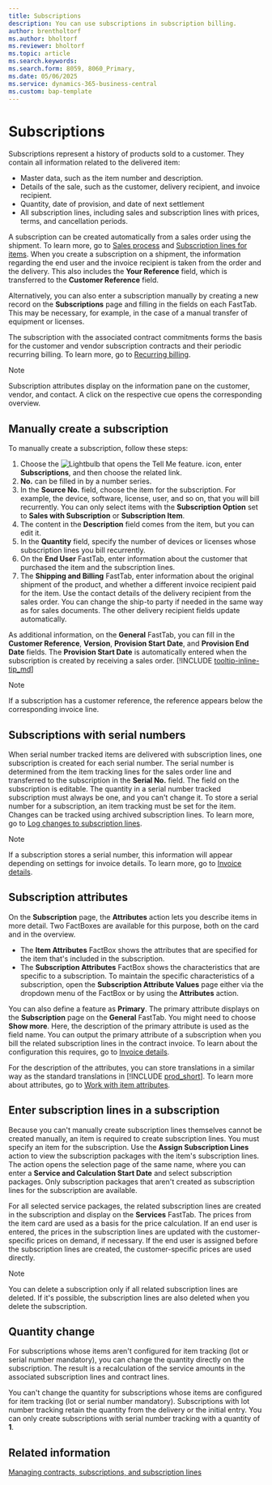```yaml
---
title: Subscriptions
description: You can use subscriptions in subscription billing.
author: brentholtorf
ms.author: bholtorf
ms.reviewer: bholtorf
ms.topic: article
ms.search.keywords: 
ms.search.form: 8059, 8060_Primary, 
ms.date: 05/06/2025
ms.service: dynamics-365-business-central
ms.custom: bap-template
---
```


# Subscriptions

Subscriptions represent a history of products sold to a customer. They contain all information related to the delivered item:

* Master data, such as the item number and description.
* Details of the sale, such as the customer, delivery recipient, and invoice recipient.
* Quantity, date of provision, and date of next settlement
* All subscription lines, including sales and subscription lines with prices, terms, and cancellation periods.

A subscription can be created automatically from a sales order using the shipment. To learn more, go to [Sales process](../sales/sales-service-commitments.md) and [Subscription lines for items](../masterdata/items.md). When you create a subscription on a shipment, the information regarding the end user and the invoice recipient is taken from the order and the delivery. This also includes the **Your Reference** field, which is transferred to the **Customer Reference** field.

Alternatively, you can also enter a subscription manually by creating a new record on the **Subscriptions** page and filling in the fields on each FastTab. This may be necessary, for example, in the case of a manual transfer of equipment or licenses.

The subscription with the associated contract commitments forms the basis for the customer and vendor subscription contracts and their periodic recurring billing. To learn more, go to [Recurring billing](../recurring-billing.md).

> [!NOTE]
> Subscription attributes display on the information pane on the customer, vendor, and contact. A click on the respective cue opens the corresponding overview.

## Manually create a subscription

To manually create a subscription, follow these steps:

1. Choose the ![Lightbulb that opens the Tell Me feature.](../../media/ui-search/search_small.png "Tell me what you want to do") icon, enter **Subscriptions**, and then choose the related link.
1. **No.** can be filled in by a number series.
1. In the **Source No.** field, choose the item for the subscription. For example, the device, software, license, user, and so on, that you will bill recurrently. You can only select items with the **Subscription Option** set to **Sales with Subscription** or **Subscription Item**.
1. The content in the **Description** field comes from the item, but you can edit it.
1. In the **Quantity** field, specify the number of devices or licenses whose subscription lines you bill recurrently.
1. On the **End User** FastTab, enter information about the customer that purchased the item and the subscription lines.
1. The **Shipping and Billing** FastTab, enter information about the original shipment of the product, and whether a different invoice recipient paid for the item. Use the contact details of the delivery recipient from the sales order. You can change the ship-to party if needed in the same way as for sales documents. The other delivery recipient fields update automatically.

As additional information, on the **General** FastTab, you can fill in the **Customer Reference**, **Version**, **Provision Start Date**, and **Provision End Date** fields. The **Provision Start Date** is automatically entered when the subscription is created by receiving a sales order. [!INCLUDE [tooltip-inline-tip_md](../../includes/tooltip-inline-tip_md.md)]

> [!NOTE]
> If a subscription has a customer reference, the reference appears below the corresponding invoice line.

## Subscriptions with serial numbers

When serial number tracked items are delivered with subscription lines, one subscription is created for each serial number. The serial number is determined from the item tracking lines for the sales order line and transferred to the subscription in the **Serial No.** field. The field on the subscription is editable. The quantity in a serial number tracked subscription must always be one, and you can't change it. To store a serial number for a subscription, an item tracking must be set for the item. Changes can be tracked using archived subscription lines. To learn more, go to [Log changes to subscription lines](so-service-commitments.md#log-changes-to-subscription-lines).

> [!NOTE]
> If a subscription stores a serial number, this information will appear depending on settings for invoice details. To learn more, go to [Invoice details](../setup/general.md#invoice-details).

## Subscription attributes

On the **Subscription** page, the **Attributes** action lets you describe items in more detail. Two FactBoxes are available for this purpose, both on the card and in the overview.

* The **Item Attributes** FactBox shows the attributes that are specified for the item that's included in the subscription.
* The **Subscription Attributes** FactBox shows the characteristics that are specific to a subscription. To maintain the specific characteristics of a subscription, open the **Subscription Attribute Values** page either via the dropdown menu of the FactBox or by using the **Attributes** action.

You can also define a feature as **Primary**. The primary attribute displays on the **Subscription** page on the **General** FastTab. You might need to choose **Show more**. Here, the description of the primary attribute is used as the field name. You can output the primary attribute of a subscription when you bill the related subscription lines in the contract invoice. To learn about the configuration this requires, go to [Invoice details](../setup/general.md#invoice-details).

For the description of the attributes, you can store translations in a similar way as the standard translations in [!INCLUDE [prod_short](../../includes/prod_short.md)]. To learn more about attributes, go to [Work with item attributes](../../inventory-how-work-item-attributes.md).

## Enter subscription lines in a subscription

Because you can't manually create subscription lines themselves cannot be created manually, an item is required to create subscription lines. You must specify an item for the subscription. Use the **Assign Subscription Lines** action to view the subscription packages with the item's subscription lines. The action opens the selection page of the same name, where you can enter a **Service and Calculation Start Date** and select subscription packages. Only subscription packages that aren't created as subscription lines for the subscription are available.

For all selected service packages, the related subscription lines are created in the subscription and display on the **Services** FastTab. The prices from the item card are used as a basis for the price calculation. If an end user is entered, the prices in the subscription lines are updated with the customer-specific prices on demand, if necessary. If the end user is assigned before the subscription lines are created, the customer-specific prices are used directly.

> [!NOTE]
> You can delete a subscription only if all related subscription lines are deleted. If it's possible, the subscription lines are also deleted when you delete the subscription.

## Quantity change

For subscriptions whose items aren't configured for item tracking (lot or serial number mandatory), you can change the quantity directly on the subscription. The result is a recalculation of the service amounts in the associated subscription lines and contract lines.

You can't change the quantity for subscriptions whose items are configured for item tracking (lot or serial number mandatory). Subscriptions with lot number tracking retain the quantity from the delivery or the initial entry. You can only create subscriptions with serial number tracking with a quantity of **1**.

## Related information

[Managing contracts, subscriptions, and subscription lines](contracts-services-mgmt.md)  
